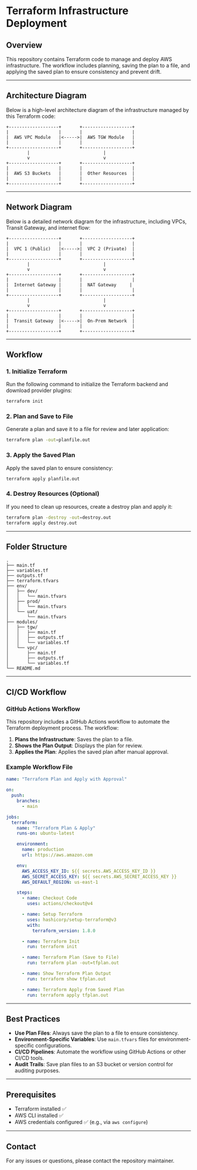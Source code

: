 # Terraform Infrastructure Deployment

## Overview
This repository contains Terraform code to manage and deploy AWS infrastructure. The workflow includes planning, saving the plan to a file, and applying the saved plan to ensure consistency and prevent drift.

---

## Architecture Diagram

Below is a high-level architecture diagram of the infrastructure managed by this Terraform code:

```
+-------------------+       +-------------------+
|                   |       |                   |
|  AWS VPC Module   |<----->|  AWS TGW Module   |
|                   |       |                   |
+-------------------+       +-------------------+
        |                            |
        v                            v
+-------------------+       +-------------------+
|                   |       |                   |
|  AWS S3 Buckets   |       |  Other Resources  |
|                   |       |                   |
+-------------------+       +-------------------+
```

---

## Network Diagram

Below is a detailed network diagram for the infrastructure, including VPCs, Transit Gateway, and internet flow:

```
+-------------------+       +-------------------+
|                   |       |                   |
|  VPC 1 (Public)   |<----->|  VPC 2 (Private)  |
|                   |       |                   |
+-------------------+       +-------------------+
        |                            |
        v                            v
+-------------------+       +-------------------+
|                   |       |                   |
|  Internet Gateway |       |  NAT Gateway     |
|                   |       |                   |
+-------------------+       +-------------------+
        |                            |
        v                            v
+-------------------+       +-------------------+
|                   |       |                   |
|  Transit Gateway  |<----->|  On-Prem Network  |
|                   |       |                   |
+-------------------+       +-------------------+
```

---

## Workflow

### 1. Initialize Terraform
Run the following command to initialize the Terraform backend and download provider plugins:
```bash
terraform init
```

### 2. Plan and Save to File
Generate a plan and save it to a file for review and later application:
```bash
terraform plan -out=planfile.out
```

### 3. Apply the Saved Plan
Apply the saved plan to ensure consistency:
```bash
terraform apply planfile.out
```

### 4. Destroy Resources (Optional)
If you need to clean up resources, create a destroy plan and apply it:
```bash
terraform plan -destroy -out=destroy.out
terraform apply destroy.out
```

---

## Folder Structure

```
.
├── main.tf
├── variables.tf
├── outputs.tf
├── terraform.tfvars
├── env/
│   ├── dev/
│   │   └── main.tfvars
│   ├── prod/
│   │   └── main.tfvars
│   └── uat/
│       └── main.tfvars
├── modules/
│   ├── tgw/
│   │   ├── main.tf
│   │   ├── outputs.tf
│   │   └── variables.tf
│   └── vpc/
│       ├── main.tf
│       ├── outputs.tf
│       └── variables.tf
└── README.md
```

---

## CI/CD Workflow

### GitHub Actions Workflow
This repository includes a GitHub Actions workflow to automate the Terraform deployment process. The workflow:

1. **Plans the Infrastructure**: Saves the plan to a file.
2. **Shows the Plan Output**: Displays the plan for review.
3. **Applies the Plan**: Applies the saved plan after manual approval.

### Example Workflow File

```yaml
name: "Terraform Plan and Apply with Approval"

on:
  push:
    branches:
      - main

jobs:
  terraform:
    name: "Terraform Plan & Apply"
    runs-on: ubuntu-latest

    environment:
      name: production
      url: https://aws.amazon.com

    env:
      AWS_ACCESS_KEY_ID: ${{ secrets.AWS_ACCESS_KEY_ID }}
      AWS_SECRET_ACCESS_KEY: ${{ secrets.AWS_SECRET_ACCESS_KEY }}
      AWS_DEFAULT_REGION: us-east-1

    steps:
      - name: Checkout Code
        uses: actions/checkout@v4

      - name: Setup Terraform
        uses: hashicorp/setup-terraform@v3
        with:
          terraform_version: 1.8.0

      - name: Terraform Init
        run: terraform init

      - name: Terraform Plan (Save to File)
        run: terraform plan -out=tfplan.out

      - name: Show Terraform Plan Output
        run: terraform show tfplan.out

      - name: Terraform Apply from Saved Plan
        run: terraform apply tfplan.out
```

---

## Best Practices

- **Use Plan Files**: Always save the plan to a file to ensure consistency.
- **Environment-Specific Variables**: Use `main.tfvars` files for environment-specific configurations.
- **CI/CD Pipelines**: Automate the workflow using GitHub Actions or other CI/CD tools.
- **Audit Trails**: Save plan files to an S3 bucket or version control for auditing purposes.

---

## Prerequisites

- Terraform installed ✅
- AWS CLI installed ✅
- AWS credentials configured ✅ (e.g., via `aws configure`)

---

## Contact
For any issues or questions, please contact the repository maintainer.